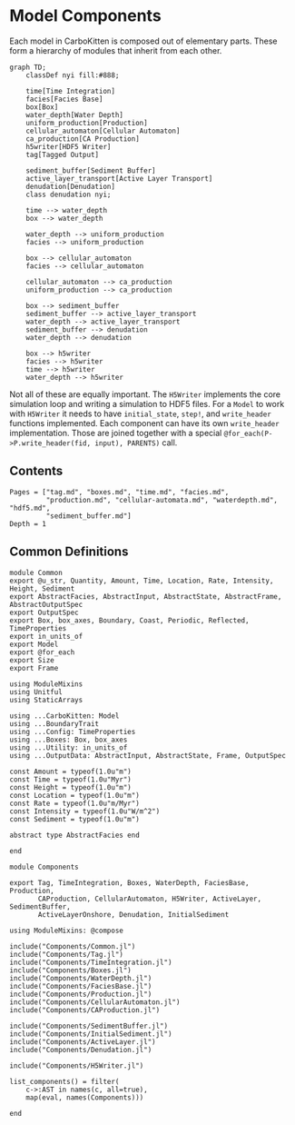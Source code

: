 # Model Components

Each model in CarboKitten is composed out of elementary parts. These form a hierarchy of modules that inherit from each other.

<!-- FIXME: auto-generate this graph -->

```mermaid
graph TD;
    classDef nyi fill:#888;

    time[Time Integration]
    facies[Facies Base]
    box[Box]
    water_depth[Water Depth]
    uniform_production[Production]
    cellular_automaton[Cellular Automaton]
    ca_production[CA Production]
    h5writer[HDF5 Writer]
    tag[Tagged Output]

    sediment_buffer[Sediment Buffer]
    active_layer_transport[Active Layer Transport]
    denudation[Denudation]
    class denudation nyi;

    time --> water_depth
    box --> water_depth

    water_depth --> uniform_production
    facies --> uniform_production

    box --> cellular_automaton
    facies --> cellular_automaton

    cellular_automaton --> ca_production
    uniform_production --> ca_production

    box --> sediment_buffer
    sediment_buffer --> active_layer_transport
    water_depth --> active_layer_transport
    sediment_buffer --> denudation
    water_depth --> denudation

    box --> h5writer
    facies --> h5writer
    time --> h5writer
    water_depth --> h5writer
```

Not all of these are equally important. The `H5Writer` implements the core simulation loop and writing a simulation to HDF5 files. For a `Model` to work with `H5Writer` it needs to have `initial_state`, `step!`, and `write_header` functions implemented. Each component can have its own `write_header` implementation. Those are joined together with a special `@for_each(P->P.write_header(fid, input), PARENTS)` call.

## Contents

```@contents
Pages = ["tag.md", "boxes.md", "time.md", "facies.md",
         "production.md", "cellular-automata.md", "waterdepth.md", "hdf5.md",
         "sediment_buffer.md"]
Depth = 1
```

## Common Definitions

``` {.julia file=src/Components/Common.jl}
module Common
export @u_str, Quantity, Amount, Time, Location, Rate, Intensity, Height, Sediment
export AbstractFacies, AbstractInput, AbstractState, AbstractFrame, AbstractOutputSpec
export OutputSpec
export Box, box_axes, Boundary, Coast, Periodic, Reflected, TimeProperties
export in_units_of
export Model
export @for_each
export Size
export Frame

using ModuleMixins
using Unitful
using StaticArrays

using ...CarboKitten: Model
using ...BoundaryTrait
using ...Config: TimeProperties
using ...Boxes: Box, box_axes
using ...Utility: in_units_of
using ...OutputData: AbstractInput, AbstractState, Frame, OutputSpec

const Amount = typeof(1.0u"m")
const Time = typeof(1.0u"Myr")
const Height = typeof(1.0u"m")
const Location = typeof(1.0u"m")
const Rate = typeof(1.0u"m/Myr")
const Intensity = typeof(1.0u"W/m^2")
const Sediment = typeof(1.0u"m")

abstract type AbstractFacies end

end
```

``` {.julia file=src/Components.jl}
module Components

export Tag, TimeIntegration, Boxes, WaterDepth, FaciesBase, Production,
       CAProduction, CellularAutomaton, H5Writer, ActiveLayer, SedimentBuffer,
       ActiveLayerOnshore, Denudation, InitialSediment

using ModuleMixins: @compose

include("Components/Common.jl")
include("Components/Tag.jl")
include("Components/TimeIntegration.jl")
include("Components/Boxes.jl")
include("Components/WaterDepth.jl")
include("Components/FaciesBase.jl")
include("Components/Production.jl")
include("Components/CellularAutomaton.jl")
include("Components/CAProduction.jl")

include("Components/SedimentBuffer.jl")
include("Components/InitialSediment.jl")
include("Components/ActiveLayer.jl")
include("Components/Denudation.jl")

include("Components/H5Writer.jl")

list_components() = filter(
    c->:AST in names(c, all=true),
    map(eval, names(Components)))

end
```

